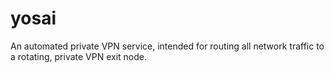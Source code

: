 # yosai

An automated private VPN service, intended for routing all network traffic to a rotating, private VPN exit node.